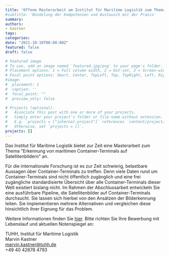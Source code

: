 ```yaml
---
title: 'Offene Masterarbeit am Institut für Maritime Logistik zum Thema "Erkennung von maritimen Container-Terminals auf Satellitenbildern"'
#subtitle: 'Bündelung der Kompetenzen und Austausch mit der Praxis'
summary:
authors:
- kastner
tags:
categories:
date: "2021-10-19T00:00:00Z"
featured: false
draft: false

# Featured image
# To use, add an image named `featured.jpg/png` to your page's folder.
# Placement options: 1 = Full column width, 2 = Out-set, 3 = Screen-width
# Focal point options: Smart, Center, TopLeft, Top, TopRight, Left, Right, BottomLeft, Bottom, BottomRight
#image:
#  placement: 1
#  caption: ''
#  focal_point: ""
#  preview_only: false

# Projects (optional).
#   Associate this post with one or more of your projects.
#   Simply enter your project's folder or file name without extension.
#   E.g. `projects = ["internal-project"]` references `content/project/deep-learning/index.md`.
#   Otherwise, set `projects = []`.
projects: []
---
```


Das Institut für Maritime Logistik bietet zur Zeit eine Masterarbeit zum Thema "Erkennung von maritimen Container-Terminals auf Satellitenbildern" an.

Für die internationale Forschung ist es zur Zeit schwierig, belastbare Aussagen über Container-Terminals zu treffen. Denn viele Daten rund um Container-Terminals sind nicht öffentlich zugänglich und eine frei zugängliche standardisierte Übersicht über alle Container-Terminals dieser Welt existiert bislang nicht. Im Rahmen der Abschlussarbeit entwickeln Sie eine ausführbare Pipeline, die Satellitenbilder auf Container-Terminals durchsucht. Sie lassen sich hierbei von den Ansätzen der Bilderkennung leiten. Sie implementieren mehrere Alternativen und vergleichen diese hinsichtlich ihrer Eignung für das Problem.

Weitere Informationen finden Sie [hier](https://www.tuhh.de/t3resources/mls/abschlussarbeiten/MLS_Ausschreibung_Abschlussarbeit_Identifizierung_von_Container-Terminals_auf_Satellitenbildern.pdf). Bitte richten Sie Ihre Bewerbung mit Lebenslauf und aktuellen Notenspiegel an:

TUHH, Institut für Maritime Logistik   
Marvin Kastner   
marvin.kastner@tuhh.de   
+49 40 42878 4793
